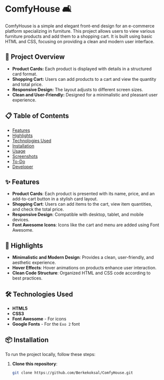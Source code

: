 # ComfyHouse 🛋️

ComfyHouse is a simple and elegant front-end design for an e-commerce platform specializing in furniture. This project allows users to view various furniture products and add them to a shopping cart. It is built using basic HTML and CSS, focusing on providing a clean and modern user interface.

## 🚀 Project Overview
- **Product Cards:** Each product is displayed with details in a structured card format.
- **Shopping Cart:** Users can add products to a cart and view the quantity and total price.
- **Responsive Design:** The layout adjusts to different screen sizes.
- **Clean and User-Friendly:** Designed for a minimalistic and pleasant user experience.

## 📋 Table of Contents
- [Features](#features)
- [Highlights](#highlights)
- [Technologies Used](#technologies-used)
- [Installation](#installation)
- [Usage](#usage)
- [Screenshots](#screenshots)
- [To-Do](#to-do)
- [Developer](#developer)

## ✨ Features

- **Product Cards**: Each product is presented with its name, price, and an add-to-cart button in a stylish card layout.
- **Shopping Cart**: Users can add items to the cart, view item quantities, and check the total price.
- **Responsive Design**: Compatible with desktop, tablet, and mobile devices.
- **Font Awesome Icons**: Icons like the cart and menu are added using Font Awesome.

## 🌟 Highlights
- **Minimalistic and Modern Design**: Provides a clean, user-friendly, and aesthetic experience.
- **Hover Effects**: Hover animations on products enhance user interaction.
- **Clean Code Structure**: Organized HTML and CSS code according to best practices.

## 🛠️ Technologies Used
- **HTML5**
- **CSS3**
- **Font Awesome** - For icons
- **Google Fonts** - For the `Exo 2` font

## 📦 Installation
To run the project locally, follow these steps:

1. **Clone this repository**:
   ```bash
   git clone https://github.com/Berkekoksal/ComfyHouse.git
